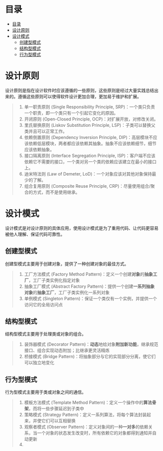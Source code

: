 # 目录
- [目录](#目录)
- [设计原则](#设计原则)
- [设计模式](#设计模式)
	- [创建型模式](#创建型模式)
	- [结构型模式](#结构型模式)
	- [行为型模式](#行为型模式)

# 设计原则

设计原则是指在设计软件时应该遵循的一些原则，这些原则是经过大量实践总结出来的。遵循这些原则可以使得软件设计更加合理，更加易于维护和扩展。

> 1. 单一职责原则 (Single Responsibility Principle, SRP)：一个类只负责一个职责，即一个类只有一个引起它变化的原因。
> 2. 开闭原则 (Open-Closed Principle, OCP)：对扩展开放，对修改关闭。
> 3. 里氏替换原则 (Liskov Substitution Principle, LSP)：子类可以替换父类并且可以正常工作。
> 4. 依赖倒置原则 (Dependency Inversion Principle, DIP)：高层模块不应该依赖低层模块，两者都应该依赖其抽象。抽象不应该依赖细节，细节应该依赖抽象。
> 5. 接口隔离原则 (Interface Segregation Principle, ISP)：客户端不应该依赖它不需要的接口，一个类对另一个类的依赖应该建立在最小的接口上。
> 6. 迪米特法则 (Law of Demeter, LoD)：一个对象应该对其他对象保持最少的了解。
> 7. 组合复用原则 (Composite Reuse Principle, CRP)：尽量使用组合/聚合的方式，而不是使用继承。

# 设计模式

设计模式是对设计原则的具体应用，使用设计模式是为了重用代码、让代码更容易被他人理解、保证代码可靠性。

## 创建型模式

创建型模式主要用于创建对象，提供了一种创建对象的最佳方式。

> 1. 工厂方法模式 (Factory Method Pattern)：定义一个创建**对象**的**抽象工厂**，工厂子类实例化指定对象
> 2. 抽象工厂模式 (Abstract Factory Pattern)：提供一个创建**一系列抽象对象**的**抽象工厂**，工厂子类实例化一系列对象
> 3. 单例模式 (Singleton Pattern)：保证一个类仅有一个实例，并提供一个访问它的全局访问点

## 结构型模式

结构型模式主要用于处理类或对象的组合。

> 1. 装饰器模式 (Decorator Pattern)：**动态**地给对象**附加新功能**，继承规范接口、组合实现动态附加；比继承更灵活精炼
> 2. 桥接模式 (Bridge Pattern)：将抽象部分与它的实现部分分离，使它们可以独立地变化

## 行为型模式

行为型模式主要用于类或对象之间的通信。

> 1. 模板方法模式 (Template Method Pattern)：定义一个操作中的**算法骨架**，而将一些步骤延迟到子类中
> 2. 策略模式 (Strategy Pattern)：定义一系列算法，将每个算法封装起来，并使它们可以互相替换
> 3. 观察者模式 (Observer Pattern)：定义对象间的一种**一对多**的依赖关系，当一个对象的状态发生改变时，所有依赖它的对象都得到通知并自动更新
> 4. 